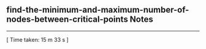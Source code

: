 <h2>find-the-minimum-and-maximum-number-of-nodes-between-critical-points Notes</h2><hr>[ Time taken: 15 m 33 s ]